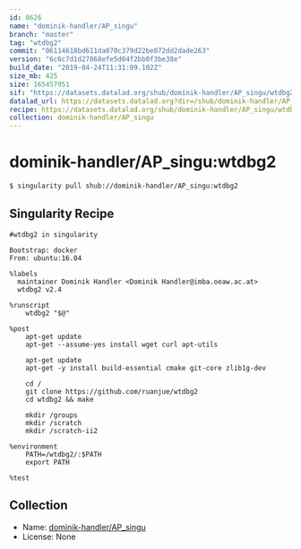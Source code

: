 ```yaml
---
id: 8626
name: "dominik-handler/AP_singu"
branch: "master"
tag: "wtdbg2"
commit: "06114618bd611da070c379d22be072dd2dade263"
version: "6c6c7d1d27868efe5d04f2bb0f3be38e"
build_date: "2019-04-24T11:31:09.102Z"
size_mb: 425
size: 165457951
sif: "https://datasets.datalad.org/shub/dominik-handler/AP_singu/wtdbg2/2019-04-24-06114618-6c6c7d1d/6c6c7d1d27868efe5d04f2bb0f3be38e.simg"
datalad_url: https://datasets.datalad.org?dir=/shub/dominik-handler/AP_singu/wtdbg2/2019-04-24-06114618-6c6c7d1d/
recipe: https://datasets.datalad.org/shub/dominik-handler/AP_singu/wtdbg2/2019-04-24-06114618-6c6c7d1d/Singularity
collection: dominik-handler/AP_singu
---
```


# dominik-handler/AP_singu:wtdbg2

```bash
$ singularity pull shub://dominik-handler/AP_singu:wtdbg2
```

## Singularity Recipe

```singularity
#wtdbg2 in singularity

Bootstrap: docker
From: ubuntu:16.04

%labels
  maintainer Dominik Handler <Dominik Handler@imba.oeaw.ac.at>
  wtdbg2 v2.4 

%runscript
    wtdbg2 "$@"

%post
    apt-get update
    apt-get --assume-yes install wget curl apt-utils

    apt-get update
    apt-get -y install build-essential cmake git-core zlib1g-dev
       
    cd /
    git clone https://github.com/ruanjue/wtdbg2
    cd wtdbg2 && make    

    mkdir /groups
    mkdir /scratch
    mkdir /scratch-ii2

%environment
    PATH=/wtdbg2/:$PATH
    export PATH

%test
```

## Collection

 - Name: [dominik-handler/AP_singu](https://github.com/dominik-handler/AP_singu)
 - License: None

